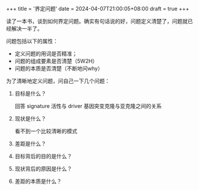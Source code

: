 +++
title = '界定问题'
date = 2024-04-07T21:00:05+08:00
draft = true
+++

读了一本书，谈到如何界定问题。确实有句话说的好，问题定义清楚了，问题就已经解决一半了。

问题包括以下的属性：

- 定义问题的用词是否精准；
- 问题的组成要素是否清楚（5W2H）
- 问题的本质是否清楚（不断地问why）

为了清晰地定义问题，问自己一下几个问题：

1. 目标是什么？

   回答 signature 活性与 driver 基因突变克隆与亚克隆之间的关系

2. 现状是什么？

   看不到一个比较清晰的模式

3. 差距是什么？

4. 目标背后的目的是什么？

5. 现状背后的原因是什么？

6. 差距的本质是什么？
